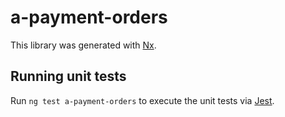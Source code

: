 # a-payment-orders

This library was generated with [Nx](https://nx.dev).

## Running unit tests

Run `ng test a-payment-orders` to execute the unit tests via [Jest](https://jestjs.io).
